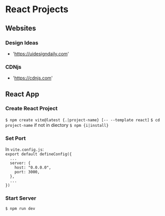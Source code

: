 # React Projects

## Websites

### Design Ideas

* 'https://uidesigndaily.com'

### CDNjs

* 'https://cdnjs.com'

## React App

### Create React Project

`$ npm create vite@latest {.|project-name} [-- --template react]`
`$ cd project-name` if not in diectory
`$ npm {i|install}`

### Set Port

In `vite.config.js`:<br>
`export default defineConfig({`<br>
`  ...`<br>
`  server: {`<br>
`    host: "0.0.0.0",`<br>
`    port: 3000,`<br>
`  },`<br>
`  ...`<br>
`})`

### Start Server

`$ npm run dev`
